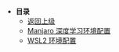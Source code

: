 - **目录**
  - [返回上级](/README)
  - [Manjaro 深度学习环境配置](Manjaro深度学习环境配置.md)
  - [WSL2 环境配置](WSL2环境配置.md)